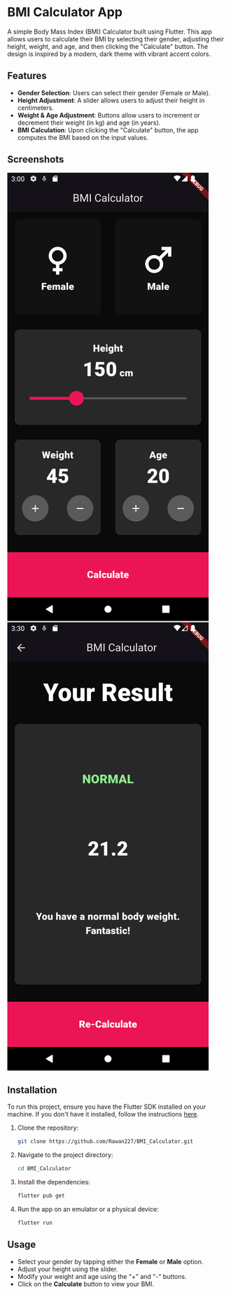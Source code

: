# BMI Calculator App

A simple Body Mass Index (BMI) Calculator built using Flutter. This app allows users to calculate their BMI by selecting their gender, adjusting their height, weight, and age, and then clicking the "Calculate" button. The design is inspired by a modern, dark theme with vibrant accent colors.

## Features

- **Gender Selection**: Users can select their gender (Female or Male).
- **Height Adjustment**: A slider allows users to adjust their height in centimeters.
- **Weight & Age Adjustment**: Buttons allow users to increment or decrement their weight (in kg) and age (in years).
- **BMI Calculation**: Upon clicking the "Calculate" button, the app computes the BMI based on the input values.

## Screenshots

![App Screenshot](https://github.com/Rawan227/BMI_Calculator/blob/master/app_screenshots/Screenshot_1724590827.png)
![App Screenshot](https://github.com/Rawan227/BMI_Calculator/blob/master/app_screenshots/Screenshot_1724592602.png)

## Installation

To run this project, ensure you have the Flutter SDK installed on your machine. If you don't have it installed, follow the instructions [here](https://flutter.dev/docs/get-started/install).

1. Clone the repository:
   ```bash
   git clone https://github.com/Rawan227/BMI_Calculator.git
   ```
2. Navigate to the project directory:
   ```bash
   cd BMI_Calculator
   ```
3. Install the dependencies:
   ```bash
   flutter pub get
   ```
4. Run the app on an emulator or a physical device:
   ```bash
   flutter run
   ```

## Usage

- Select your gender by tapping either the **Female** or **Male** option.
- Adjust your height using the slider.
- Modify your weight and age using the "+" and "-" buttons.
- Click on the **Calculate** button to view your BMI.

